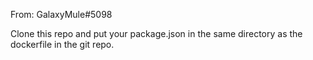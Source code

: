 From: GalaxyMule#5098

Clone this repo and put your package.json in the same directory as the dockerfile in the git repo.
